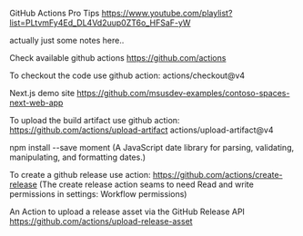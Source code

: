 GitHub Actions Pro Tips
https://www.youtube.com/playlist?list=PLtvmFy4Ed_DL4Vd2uup0ZT6o_HFSaF-yW

actually just some notes here..

Check available github actions
https://github.com/actions

To checkout the code use github action:
actions/checkout@v4

Next.js demo site
https://github.com/msusdev-examples/contoso-spaces-next-web-app

To upload the build artifact use github action:
https://github.com/actions/upload-artifact
actions/upload-artifact@v4

npm install --save moment
(A JavaScript date library for parsing, validating, manipulating, and formatting dates.)

To create a github release use action:
https://github.com/actions/create-release
(The create release action seams to need Read and write permissions in settings: Workflow permissions)


An Action to upload a release asset via the GitHub Release API
https://github.com/actions/upload-release-asset




